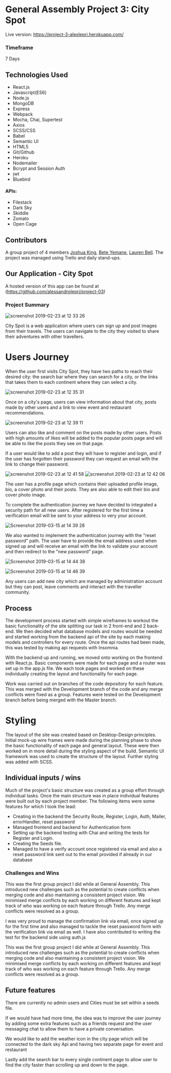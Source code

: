 # General Assembly Project 3: City Spot

Live version: https://project-3-alexlepri.herokuapp.com/


### Timeframe
7 Days

## Technologies Used
* React.js
* Javascript(ES6)
* Node.js
* MongoDB
* Express
* Webpack
* Mocha, Chai, Supertest
* Axios
* SCSS/CSS
* Babel
* Semantic UI
* HTML5
* Git/Github
* Heroku
* Nodemailer
* Bcrypt and Session Auth
* jwt
* Bluebird

#### APIs:
* Filestack
* Dark Sky
* Skiddle
* Zomato
* Open Cage


## Contributors
A group project of 4 members [Joshua King](https://github.com/joshuaking06), [Bete Yemane](https://github.com/beteyemane), [Lauren Bell](https://github.com/lozlette).
The project was managed using Trello and daily stand-ups.

## Our Application - City Spot

A hosted version of this app can be found at (https://github.com/alessandrolepri/project-03)

### Project Summary

![screenshot 2019-02-23 at 12 33 26](https://user-images.githubusercontent.com/42512889/53286492-5fcde900-3767-11e9-80ca-139ff0cd8fad.png)

City Spot is a web application where users can sign up and post images from their travels. The users can navigate to the city they visited to share their adventures with other travellers.


# Users Journey

When the user first visits City Spot, they have two paths to reach their desired city: the search bar where they can search for a city, or the links that takes them to each continent where they can select a city.

![screenshot 2019-02-23 at 12 35 31](https://user-images.githubusercontent.com/42512889/53286501-8724b600-3767-11e9-9036-22c84fdf7e55.png)

Once on a city's page, users can view information about that city, posts made by other users and a link to view event and restaurant recommendations.

![screenshot 2019-02-23 at 12 39 11](https://user-images.githubusercontent.com/42512889/53286535-35c8f680-3768-11e9-901c-e245dcafb011.png)

Users can also like and comment on the posts made by other users. Posts with high amounts of likes will be added to the popular posts page and will be able to like the posts they see on that page.

If a user would like to add a post they will have to register and login, and if the user has forgotten their password they can request an email with the link to change their password.

![screenshot 2019-02-23 at 12 41 58](https://user-images.githubusercontent.com/42512889/53286553-70cb2a00-3768-11e9-9bcf-8209884e7467.png) ![screenshot 2019-02-23 at 12 42 06](https://user-images.githubusercontent.com/42512889/53286556-71fc5700-3768-11e9-9590-ee7f874260fb.png)

The user has a profile page which contains their uploaded profile image, bio, a cover photo and their posts. They are also able to edit their bio and cover photo image.

To complete the authentication journey we have decided to integrated a security path for all new users. After registered for the first time a verification email will be sent to your address to very your account.

![Screenshot 2019-03-15 at 14 39 28](https://user-images.githubusercontent.com/42512889/54439178-34b83300-4730-11e9-9707-dcf4d1e61928.png)

We also wanted to implement the authentication journey with the "reset password" path. The user have to provide the email address used when signed up and will receive an email with the link to validate your account and then redirect to the "new password" page.

![Screenshot 2019-03-15 at 14 44 38](https://user-images.githubusercontent.com/42512889/54439533-e22b4680-4730-11e9-9ebe-21e40dd7c425.png)

![Screenshot 2019-03-15 at 14 46 39](https://user-images.githubusercontent.com/42512889/54439691-37675800-4731-11e9-80fb-f4556b7a4d14.png)

Any users can add new city which are managed by administration account but they can post, leave comments and interact with the traveller community.


## Process

The development process started with simple wireframes to workout the basic functionality of the site splitting our task in 2 front-end and 2 back-end.
We then decided what database models and routes would be needed and started working from the backend api of the site by each making models and controllers for every route. Once the api routes had been made, this was tested by making api requests with Insomnia.

With the backend up and running, we moved onto working on the frontend with React.js. Basic components were made for each page and a router was set up in the app.js file. We each took pages and worked on these individually creating the layout and functionality for each page.

Work was carried out on branches of the code depository for each feature. This was merged with the Development branch of the code and any merge conflicts were fixed as a group. Features were tested on the Development branch before being merged with the Master branch.


# Styling

The layout of the site was created based on Desktop-Design principles. Initial mock-up wire frames were made during the planning phase to show the basic functionality of each page and general layout. These were then worked on in more detail during the styling aspect of the build. Semantic UI framework was used to create the structure of the layout. Further styling was added with SCSS.



## Individual inputs / wins

Much of the project's basic structure was created as a group effort through individual tasks. Once the main structure was in place individual features were built out by each project member. The following items were some features for which I took the lead:

* Creating in the backend the Security Route, Register, Login, Auth, Mailer, errorHandler, reset password
* Managed frontend and backend for Authentication form
* Setting up the backend testing with Chai and writing the tests for Register and Login.
* Creating the Seeds file.
* Managed to have a verify account once registered via email and also a reset password link sent out to the email provided if already in our database


### Challenges and Wins
This was the first group project I did while at General Assembly. This introduced new challenges such as the potential to create conflicts when merging code and also maintaining a consistent project vision. We minimised merge conflicts by each working on different features and kept track of who was working on each feature through Trello. Any merge conflicts were resolved as a group.

I was very proud to manage the confirmation link via email, once signed up for the first time and also managed to tackle the reset password form with the verification link via email as well. I have also contributed to writing the test for the backend side using auth.js

This was the first group project I did while at General Assembly. This introduced new challenges such as the potential to create conflicts when merging code and also maintaining a consistent project vision. We minimised merge conflicts by each working on different features and kept track of who was working on each feature through Trello. Any merge conflicts were resolved as a group.



## Future features

There are currently no admin users and Cities must be set within a seeds file.

If we would have had more time, the idea was to improve the user journey by adding some extra features such as a friends request and the user messaging chat to allow them to have a private conversation.

We would like to add the weather icon in the city page which will be connected to the dark sky Api and having two separate page for event and restaurant

Lastly add the search bar to every single continent page to allow user to find the city faster than scrolling up and down to the page.
